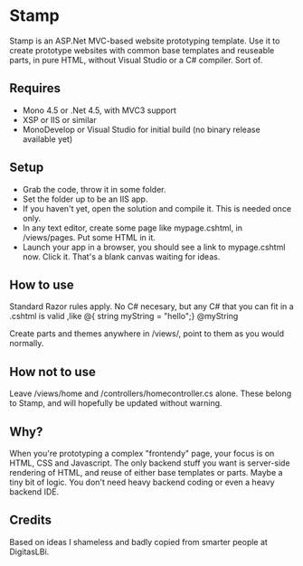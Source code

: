 Stamp
=====

Stamp is an ASP.Net MVC-based website prototyping template. Use it to create prototype websites with common base templates and reuseable parts, in pure HTML, without Visual Studio or a C# compiler. Sort of.

Requires
--------
- Mono 4.5 or .Net 4.5, with MVC3 support
- XSP or IIS or similar
- MonoDevelop or Visual Studio for initial build (no binary release available yet)

Setup
-----
 - Grab the code, throw it in some folder.
 - Set the folder up to be an IIS app.
 - If you haven't yet, open the solution and compile it. This is needed once only.
 - In any text editor, create some page like mypage.cshtml, in /views/pages. Put some HTML in it.
 - Launch your app in a browser, you should see a link to mypage.cshtml now. Click it. That's a blank canvas waiting for ideas. 

How to use
----------
Standard Razor rules apply. No C# necesary, but any C# that you can fit in a .cshtml is valid ,like
    @{ string myString = "hello";}
    @myString

Create parts and themes anywhere in /views/, point to them as you would normally.

How not to use
--------------
Leave /views/home and /controllers/homecontroller.cs alone. These belong to Stamp, and will hopefully be updated without warning.

Why?
----
When you're prototyping a complex "frontendy" page, your focus is on HTML, CSS and Javascript. The only backend stuff you want is server-side rendering of HTML, and reuse of either base templates or parts. Maybe a tiny bit of logic. You don't need heavy backend coding or even a heavy backend IDE.

Credits
-------
Based on ideas I shameless and badly copied from smarter people at DigitasLBi.

